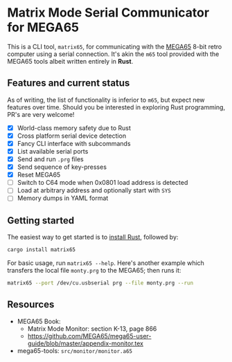 # Matrix Mode Serial Communicator for MEGA65

This is a CLI tool, `matrix65`, for communicating with the [MEGA65](https://mega65.org/)
8-bit retro computer using a serial connection.
It's akin the `m65` tool provided with the MEGA65 tools
albeit written entirely in **Rust**.

## Features and current status

As of writing, the list of functionality is inferior to `m65`, but
expect new features over time.
Should you be interested in exploring Rust programming,
PR's are very welcome!

- [x] World-class memory safety due to Rust
- [x] Cross platform serial device detection
- [x] Fancy CLI interface with subcommands
- [x] List available serial ports
- [x] Send and run `.prg` files
- [x] Send sequence of key-presses
- [x] Reset MEGA65
- [ ] Switch to C64 mode when 0x0801 load address is detected
- [ ] Load at arbitrary address and optionally start with `SYS`
- [ ] Memory dumps in YAML format

## Getting started

The easiest way to get started is to [install Rust](https://www.rust-lang.org/tools/install), followed by:

~~~ bash
cargo install matrix65
~~~

For basic usage, run `matrix65 --help`. Here's another example which transfers the local file `monty.prg`
to the MEGA65; then runs it:

~~~ bash
matrix65 --port /dev/cu.usbserial prg --file monty.prg --run
~~~


## Resources

- MEGA65 Book:
  - Matrix Mode Monitor: section K-13, page 866
  - https://github.com/MEGA65/mega65-user-guide/blob/master/appendix-monitor.tex
- mega65-tools: `src/monitor/monitor.a65`
